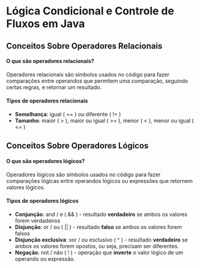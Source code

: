 # Lógica Condicional e Controle de Fluxos em Java

## Conceitos Sobre Operadores Relacionais

#### O que são operadores relacionais?

Operadores relacionais são símbolos usados no código para fazer comparações entre operandos que permitem uma comparação, seguindo certas regras, e retornar um resultado.

#### Tipos de operadores relacionais
- **Semelhança**: igual ( == ) ou diferente ( != )
- **Tamanho**: maior ( > ), maior ou igual ( >= ), menor ( < ), menor ou igual ( <= )


## Conceitos Sobre Operadores Lógicos

#### O que são operadores lógicos?

Operadores lógicos são símbolos usados no código para fazer comparações lógicas entre operandos lógicos ou expressões que retornem valores lógicos.

#### Tipos de operadores lógicos
- **Conjunção**: and / e ( && ) - resultado **verdadeiro** se ambos os valores forem  verdadeiros
- **Disjunção**: or / ou ( || ) - resultado **falso** se ambos os valores forem  falsos
- **Disjunção exclusiva**: xor / ou esclusivo ( ^ ) - resultado **verdadeiro** se ambos os valores forem  opostos, ou seja, precisam ser diferentes.
- **Negação**: not / não ( ! ) - operação que **inverte** o valor lógico de um operando ou expressão.

